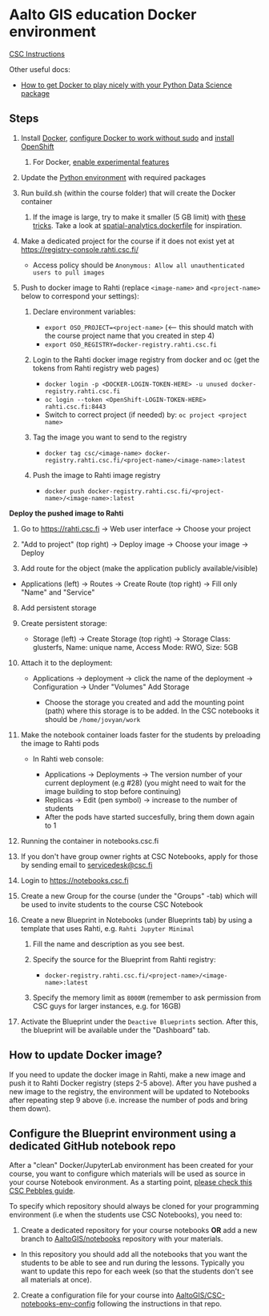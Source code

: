 # Aalto GIS education Docker environment

[CSC Instructions](
https://github.com/csc-training/geocomputing/blob/master/rahti/autogis-course-part1/creating_csc_notebooks_image.md)

Other useful docs:
- [How to get Docker to play nicely with your Python Data Science package](https://medium.com/better-programming/how-to-get-docker-to-play-nicely-with-your-python-data-science-packages-81d16f1080d2)

## Steps

1. Install [Docker](https://docs.docker.com/engine/install/ubuntu/), [configure Docker to work without sudo](https://docs.docker.com/engine/install/linux-postinstall/) and [install OpenShift](https://www.howtoforge.com/how-to-install-and-configure-openshift-origin-paas-server-on-ubuntu-2004/)
   1. For Docker, [enable experimental features](https://stackoverflow.com/a/44346323)
2. Update the [Python environment](environment.yml) with required packages
3. Run build.sh (within the course folder) that will create the Docker container 
   1. If the image is large, try to make it smaller (5 GB limit) with [these tricks](https://docs.csc.fi/cloud/rahti/images/keeping_docker_images_small/). Take a look at [spatial-analytics.dockerfile](spatial-analytics/spatial-analytics.dockerfile) for inspiration.
4. Make a dedicated project for the course if it does not exist yet at https://registry-console.rahti.csc.fi/ 
  
   - Access policy should be `Anonymous: Allow all unauthenticated users to pull images`

5. Push to docker image to Rahti (replace `<image-name>` and `<project-name>` below to correspond your settings):
  
   1. Declare environment variables:
      
      - `export OSO_PROJECT=<project-name>`  (<-- this should match with the course project name that you created in step 4)
      - `export OSO_REGISTRY=docker-registry.rahti.csc.fi`
      
   2. Login to the Rahti docker image registry from docker and oc (get the tokens from Rahti registry web pages)
   
      - `docker login -p <DOCKER-LOGIN-TOKEN-HERE> -u unused docker-registry.rahti.csc.fi`
      - `oc login --token <OpenShift-LOGIN-TOKEN-HERE> rahti.csc.fi:8443`   
      - Switch to correct project (if needed) by: `oc project <project name>`
      
   3. Tag the image you want to send to the registry
     
      - `docker tag csc/<image-name> docker-registry.rahti.csc.fi/<project-name>/<image-name>:latest`   
 
   4. Push the image to Rahti image registry
   
      - `docker push docker-registry.rahti.csc.fi/<project-name>/<image-name>:latest`
      
**Deploy the pushed image to Rahti**

  1. Go to https://rahti.csc.fi -> Web user interface -> Choose your project
  2. "Add to project" (top right) -> Deploy image -> Choose your image -> Deploy

  3. Add route for the object (make the application publicly available/visible)

  - Applications (left) -> Routes -> Create Route (top right) -> Fill only "Name" and "Service"

8. Add persistent storage 

  1. Create persistent storage:

      - Storage (left) -> Create Storage (top right) -> Storage Class: glusterfs, Name: unique name, Access Mode: RWO, Size: 5GB

  2. Attach it to the deployment: 
     
      - Applications -> deployment -> click the name of the deployment -> Configuration -> Under "Volumes" Add Storage 
        
        - Choose the storage you created and add the mounting point (path) where this storage is to be added. In the CSC notebooks it should be `/home/jovyan/work`  
  
9. Make the notebook container loads faster for the students by preloading the image to Rahti pods

   - In Rahti web console: 
    
     - Applications -> Deployments -> The version number of your current deployment (e.g #28) (you might need to wait for the image building to stop before continuing) 
     - Replicas -> Edit (pen symbol) -> increase to the number of students 
     - After the pods have started succesfully, bring them down again to 1
     
10. Running the container in notebooks.csc.fi

   1. If you don't have group owner rights at CSC Notebooks, apply for those by sending email to servicedesk@csc.fi
   2. Login to https://notebooks.csc.fi 
   3. Create a new Group for the course (under the "Groups" -tab) which will be used to invite students to the course CSC Notebook
   4. Create a new Blueprint in Notebooks (under Blueprints tab) by using a template that uses Rahti, e.g. `Rahti Jupyter Minimal`
        
        1. Fill the name and description as you see best.
        2. Specify the source for the Blueprint from Rahti registry:
          
           - `docker-registry.rahti.csc.fi/<project-name>/<image-name>:latest`
           
        3. Specify the memory limit as `8000M` (remember to ask permission from CSC guys for larger instances, e.g. for 16GB)
        
   5. Activate the Blueprint under the `Deactive Blueprints` section. After this, the blueprint will be available under the "Dashboard" tab.
   
## How to update Docker image?

If you need to update the docker image in Rahti, make a new image and push it to Rahti Docker registry (steps 2-5 above).
After you have pushed a new image to the registry, the environment will be updated to Notebooks after repeating step 9 above 
(i.e. increase the number of pods and bring them down).  
   
## Configure the Blueprint environment using a dedicated GitHub notebook repo

After a "clean" Docker/JupyterLab environment has been created for your course, you want to configure which materials will be used
as source in your course Notebook environment. As a starting point, [please check this CSC Pebbles guide](http://cscfi.github.io/pebbles/group_owners_guide.html).

To specify which repository should always be cloned for your programming environment (i.e when the students use CSC Notebooks), you need to:

1. Create a dedicated repository for your course notebooks **OR** add a new branch to [AaltoGIS/notebooks](https://github.com/AaltoGIS/notebooks) repository with your materials.

 - In this repository you should add all the notebooks that you want the students to be able to see and run during the lessons. 
 Typically you want to update this repo for each week (so that the students don't see all materials at once). 
 
2. Create a configuration file for your course into [AaltoGIS/CSC-notebooks-env-config](https://github.com/AaltoGIS/CSC-notebooks-env-config) following the instructions in that repo. 

   

        
